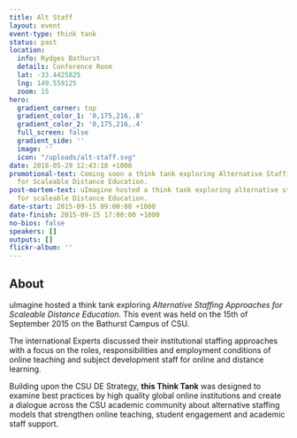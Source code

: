 ```yaml
---
title: Alt Staff
layout: event
event-type: think tank
status: past
location:
  info: Rydges Bathurst
  details: Conference Room
  lat: -33.4425825
  lng: 149.559125
  zoom: 15
hero:
  gradient_corner: top
  gradient_color_1: '0,175,216,.8'
  gradient_color_2: '0,175,216,.4'
  full_screen: false
  gradient_side: ''
  image: ''
  icon: "/uploads/alt-staff.svg"
date: 2018-05-29 12:43:18 +1000
promotional-text: Coming soon a think tank exploring Alternative Staffing Approaches
  for Scaleable Distance Education.
post-mortem-text: uImagine hosted a think tank exploring alternative staffing approaches
  for scaleable Distance Education.
date-start: 2015-09-15 09:00:00 +1000
date-finish: 2015-09-15 17:00:00 +1000
no-bios: false
speakers: []
outputs: []
flickr-album: ''
---
```

## About

uImagine hosted a think tank exploring _Alternative Staffing Approaches for Scaleable Distance Education_. This event was held on the 15th of September 2015 on the Bathurst Campus of CSU.

The international Experts discussed their institutional staffing approaches with a focus on the roles, responsibilities and employment conditions of online teaching and subject development staff for online and distance learning.

Building upon the CSU DE Strategy, **this Think Tank** was designed to examine best practices by high quality global online institutions and create a dialogue across the CSU academic community about alternative staffing models that strengthen online teaching, student engagement and academic staff support.